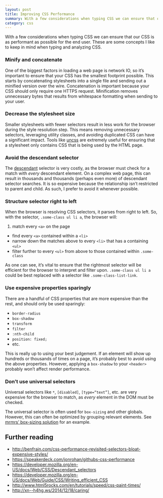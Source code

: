 ```yaml
---
layout: post
title: Improving CSS Performance
summary: With a few considerations when typing CSS we can ensure that our CSS is as performant as possible for the end user. These are some concepts I like to keep in mind when typing and analyzing CSS.
category: css
---
```


With a few considerations when typing CSS we can ensure that our CSS is as performant as possible for the end user. These are some concepts I like to keep in mind when typing and analyzing CSS.

### Minify and concatenate

One of the biggest factors in loading a web page is network IO, so it’s important to ensure that your CSS has the smallest footprint possible. This starts by concatenating stylesheets into a single file and sending out a minified version over the wire. Concatenation is important because your CSS should only require one HTTPS request. Minification removes unnecessary bytes that results from whitespace formatting when sending to your user.

### Decrease the stylesheet size

Smaller stylesheets with fewer selectors result in less work for the browser during the style resolution step. This means removing unnecessary selectors, leveraging utility classes, and avoiding duplicated CSS can have a significant impact. Tools like [uncss](https://github.com/giakki/uncss) are extremely useful for ensuring that a stylesheet only contains CSS that is being used by the HTML page.

### Avoid the descendant selector

The [descendant](https://developer.mozilla.org/en-US/docs/Web/CSS/Descendant_selectors) selector is very costly, as the browser must check for a match with _every_ descendant element. On a complex web page, this can result in thousands and thousands (perhaps even more) of descendant selector searches. It is so expensive because the relationship isn’t restricted to parent and child. As such, I prefer to avoid it whenever possible.

### Structure selector right to left

When the browser is resolving CSS selectors, it parses from right to left. So, with the selector, `.some-class ul li a`, the browser will:

1. match every `<a>` on the page
* find every `<a>` contained within a `<li>`
* narrow down the matches above to every `<li>` that has a containing `<ul>`
* filter further to every `<ul>` from above to those contained within `.some-class`

As one can see, it’s vital to ensure that the rightmost selector will be efficient for the browser to interpret and filter upon. `.some-class ul li a` could be best replaced with a selector like `.some-class-list-link`.

### Use expensive properties sparingly

There are a handful of CSS properties that are more expensive than the rest, and should only be used sparingly:

* `border-radius`
* `box-shadow`
* `transform`
* `filter`
* `:nth-child`
* `position: fixed;`
* etc.

This is really up to using your best judgement. If an element will show up hundreds or thousands of times on a page, it’s probably best to avoid using the above properties. However, applying a `box-shadow` to your `<header>` probably won’t affect render performance.

### Don’t use universal selectors

Universal selectors like `*`, `[disabled]`, `[type=“text”]`, etc. are very expensive for the browser to match, as _every_ element in the DOM must be checked.

The universal selector is often used for `box-sizing` and other globals. However, this can often be optimized by grouping relevant elements. See [mrmrs’ box-sizing solution](https://github.com/mrmrs/tachyons-box-sizing) for an example.

## Further reading

* <http://benfrain.com/css-performance-revisited-selectors-bloat-expensive-styles/>
* <https://speakerdeck.com/jonrohan/githubs-css-performance>
* <https://developer.mozilla.org/en-US/docs/Web/CSS/Descendant_selectors>
* <https://developer.mozilla.org/en-US/docs/Web/Guide/CSS/Writing_efficient_CSS>
* <http://www.html5rocks.com/en/tutorials/speed/css-paint-times/>
* <http://xn--h4hg.ws/2014/12/18/caring/>
